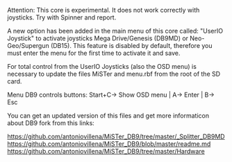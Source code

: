 Attention:  This core is experimental. 
            It does not work correctly with joysticks.
            Try with Spinner and report.

A new option has been added in the main menu of this core called: "UserIO Joystick" to activate joysticks 
Mega Drive/Genesis (DB9MD) or Neo-Geo/Supergun (DB15). This feature is disabled by default, therefore you
must enter the menu for the first time to activate it and save.

For total control from the UserIO Joysticks (also the OSD menu) is necessary to update the files 
MiSTer and menu.rbf from the root of the SD card. 

Menu DB9 controls buttons:  Start+C-> Show OSD menu  |  A-> Enter  |  B-> Esc

You can get an updated version of this files and get more informaticon about DB9 fork from this links: 

https://github.com/antoniovillena/MiSTer_DB9/tree/master/_Splitter_DB9MD
https://github.com/antoniovillena/MiSTer_DB9/blob/master/readme.md
https://github.com/antoniovillena/MiSTer_DB9/tree/master/Hardware
